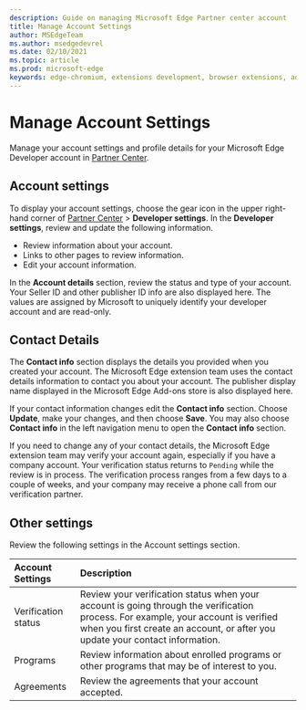 ```yaml
---
description: Guide on managing Microsoft Edge Partner center account
title: Manage Account Settings
author: MSEdgeTeam
ms.author: msedgedevrel
ms.date: 02/10/2021
ms.topic: article
ms.prod: microsoft-edge
keywords: edge-chromium, extensions development, browser extensions, addons, partner center, developer
---
```

# Manage Account Settings  

Manage your account settings and profile details for your Microsoft Edge Developer account in [Partner Center][MicrosoftPartnerCenter].  

## Account settings  

To display your account settings, choose the gear icon in the upper right-hand corner of [Partner Center][MicrosoftPartnerCenter] > **Developer settings**.  In the **Developer settings**, review and update the following information.  

*   Review information about your account.  
*   Links to other pages to review information.  
*   Edit your account information.  
    
In the **Account details** section, review the status and type of your account.  Your Seller ID and other publisher ID info are also displayed here.  The values are assigned by Microsoft to uniquely identify your developer account and are read-only.  

## Contact Details  

The **Contact info** section displays the details you provided when you created your account.  The Microsoft Edge extension team uses the contact details information to contact you about your account.  The publisher display name displayed in the Microsoft Edge Add-ons store is also displayed here.  
  
If your contact information changes edit the **Contact info** section.  Choose **Update**, make your changes, and then choose **Save**.  You may also choose **Contact info** in the left navigation menu to open the **Contact info** section.  

If you need to change any of your contact details, the Microsoft Edge extension team may verify your account again, especially if you have a company account.  Your verification status returns to `Pending` while the review is in process.  The verification process ranges from a few days to a couple of weeks, and your company may receive a phone call from our verification partner.  

## Other settings  

Review the following settings in the Account settings section.  

| Account Settings | Description |  
|:--- |:--- |  
| Verification status | Review your verification status when your account is going through the verification process.  For example, your account is verified when you first create an account, or after you update your contact information.  |  
| Programs | Review information about enrolled programs or other programs that may be of interest to you.  
| Agreements | Review the agreements that your account accepted.  |  

<!-- links -->  

[MicrosoftPartnerCenter]: https://partner.microsoft.com/dashboard/microsoftedge/public/login?ref=dd "Partner Center"  
